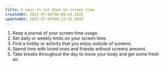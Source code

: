 ```yaml
---
title: 5 ways to cut down on screen time
createdAt: 2022-07-04T06:08:43.322Z
updatedAt: 2022-07-04T06:12:15.504Z
---
```


1. Keep a journal of your screen time usage. 
2. Set daily or weekly limits on your screen time. 
3. Find a hobby or activity that you enjoy outside of screens. 
4. Spend time with loved ones and friends without screens present. 
5. Take breaks throughout the day to move your body and get some fresh air.
